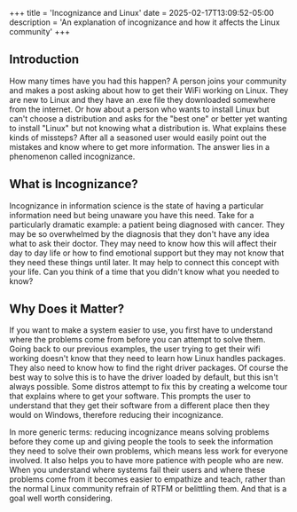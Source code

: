 +++
title = 'Incognizance and Linux'
date = 2025-02-17T13:09:52-05:00
description = 'An explanation of incognizance and how it affects the Linux community'
+++
## Introduction

How many times have you had this happen? A person joins your community and makes a post asking about how to get their WiFi working on Linux. They are new to Linux and they have an .exe file they downloaded somewhere from the internet. Or how about a person who wants to install Linux but can't choose a distribution and asks for the "best one" or better yet wanting to install "Linux" but not knowing what a distribution is. What explains these kinds of missteps? After all a seasoned user would easily point out the mistakes and know where to get more information. The answer lies in a phenomenon called incognizance.

## What is Incognizance?

Incognizance in information science is the state of having a particular information need but being unaware you have this need. Take for a particularly dramatic example: a patient being diagnosed with cancer. They may be so overwhelmed by the diagnosis that they don't have any idea what to ask their doctor. They may need to know how this will affect their day to day life or how to find emotional support but they may not know that they need these things until later. It may help to connect this concept with your life. Can you think of a time that you didn't know what you needed to know?

## Why Does it Matter? 

If you want to make a system easier to use, you first have to understand where the problems come from before you can attempt to solve them. Going back to our previous examples, the user trying to get their wifi working doesn't know that they need to learn how Linux handles packages. They also need to know how to find the right driver packages. Of course the best way to solve this is to have the driver loaded by default, but this isn't always possible. Some distros attempt to fix this by creating a welcome tour that explains where to get your software. This prompts the user to understand that they get their software from a different place then they would on Windows, therefore reducing their incognizance.

In more generic terms: reducing incognizance means solving problems before they come up and giving people the tools to seek the information they need to solve their own problems, which means less work for everyone involved. It also helps you to have more patience with people who are new. When you understand where systems fail their users and where these problems come from it becomes easier to empathize and teach, rather than the normal Linux community refrain of RTFM or belittling them. And that is a goal well worth considering.